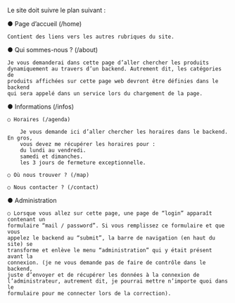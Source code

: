 Le site doit suivre le plan suivant :

● Page d’accueil (/home)

    Contient des liens vers les autres rubriques du site.

● Qui sommes-nous ? (/about)

    Je vous demanderai dans cette page d’aller chercher les produits
    dynamiquement au travers d’un backend. Autrement dit, les catégories de
    produits affichées sur cette page web devront être définies dans le backend
    qui sera appelé dans un service lors du chargement de la page.

● Informations (/infos)

    ○ Horaires (/agenda)

        Je vous demande ici d’aller chercher les horaires dans le backend. En gros,
        vous devez me récupérer les horaires pour :
        du lundi au vendredi.
        samedi et dimanches.
        les 3 jours de fermeture exceptionnelle.

    ○ Où nous trouver ? (/map)

    ○ Nous contacter ? (/contact)

● Administration

    ○ Lorsque vous allez sur cette page, une page de “login” apparaît contenant un
    formulaire “mail / password”. Si vous remplissez ce formulaire et que vous
    appelez le backend au “submit”, la barre de navigation (en haut du site) se
    transforme et enlève le menu “administration” qui y était présent avant la
    connexion. (je ne vous demande pas de faire de contrôle dans le backend,
    juste d’envoyer et de récupérer les données à la connexion de
    l’administrateur, autrement dit, je pourrai mettre n’importe quoi dans le
    formulaire pour me connecter lors de la correction).